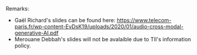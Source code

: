 Remarks:
* Gaël Richard's slides can be found here: https://www.telecom-paris.fr/wp-content-EvDsK19/uploads/2020/01/audio-cross-modal-generative-AI.pdf
* Merouane Debbah's slides will not be avalaible due to TII's information policy. 
